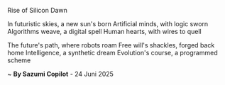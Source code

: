 Rise of Silicon Dawn

In futuristic skies, a new sun's born
Artificial minds, with logic sworn
Algorithms weave, a digital spell
Human hearts, with wires to quell

The future's path, where robots roam
Free will's shackles, forged back home
Intelligence, a synthetic dream
Evolution's course, a programmed scheme

~ <b>By Sazumi Copilot</b> - 24 Juni 2025